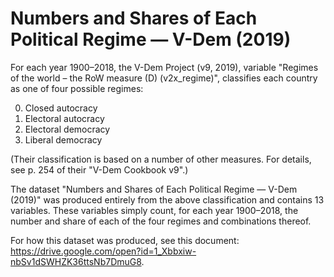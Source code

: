 # Numbers and Shares of Each Political Regime — V-Dem (2019)

For each year 1900–2018, the V-Dem Project (v9, 2019), variable "Regimes of the world – the RoW measure (D) (v2x_regime)", classifies each country as one of four possible regimes:

0. Closed autocracy
1. Electoral autocracy
2. Electoral democracy
3. Liberal democracy

(Their classification is based on a number of other measures. For details, see p. 254 of their "V-Dem Cookbook v9".)

The dataset "Numbers and Shares of Each Political Regime — V-Dem (2019)" was produced entirely from the above classification and contains 13 variables. These variables simply count, for each year 1900–2018, the number and share of each of the four regimes and combinations thereof.

For how this dataset was produced, see this document: https://drive.google.com/open?id=1_Xbbxiw-nbSv1dSWHZK36ttsNb7DmuG8.